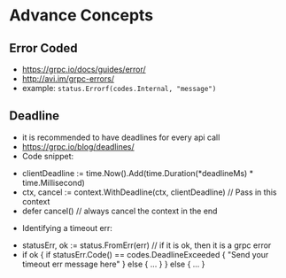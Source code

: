 # Advance Concepts
## Error Coded
- https://grpc.io/docs/guides/error/
- http://avi.im/grpc-errors/
- example: ```status.Errorf(codes.Internal, "message")```

## Deadline
- it is recommended to have deadlines for every api call
- https://grpc.io/blog/deadlines/
- Code snippet:
* clientDeadline := time.Now().Add(time.Duration(*deadlineMs) * time.Millisecond)
* ctx, cancel := context.WithDeadline(ctx, clientDeadline) // Pass in this context
* defer cancel() // always cancel the context in the end
- Identifying a timeout err: 
* statusErr, ok := status.FromErr(err) // if it is ok, then it is a grpc error
*   if ok {
      if statusErr.Code() == codes.DeadlineExceeded {
        "Send your timeout err message here"
      } else {
        ...
      }
    } else {
      ...
    }
